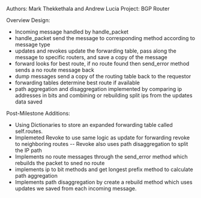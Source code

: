 Authors: Mark Thekkethala and Andrew Lucia
Project: BGP Router

Overview Design:
- Incoming message handled by handle_packet
- handle_packet send the message to corresponding method according to message type
- updates and revokes update the forwarding table, pass along the message to specific routers, and save a copy of the message
- forward looks for best route, if no route found then send_error method sends a no route message back
- dump messages send a copy of the routing table back to the requestor
- forwarding tables determine best route if available
- path aggregation and disaggregation implemented by comparing ip addresses in bits and combining or rebuilding split ips from the updates data saved


Post-Milestone Additions:
- Using Dictionaries to store an expanded forwarding table called self.routes.
- Implemeted Revoke to use same logic as update for forwarding revoke to neighboring routes
-- Revoke also uses path disaggregation to split the IP path
- Implements no route messages through the send_error method which rebuilds the packet to sned no route
- implements ip to bit methods and get longest prefix method to calculate path aggregation
- Implements path disaggregation by create a rebuild method which uses updates we saved from each incoming message.
